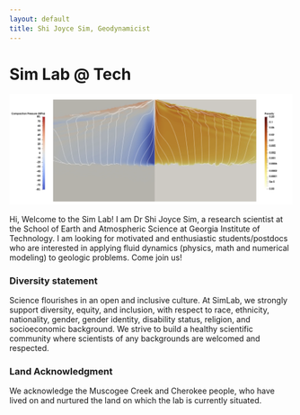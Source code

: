 ```yaml
---
layout: default
title: Shi Joyce Sim, Geodynamicist
---
```


# Sim Lab @ Tech 
[//]: # (你好， 我是沈詩！)

<img src="/image/U2K7.png " alt="Porosity waves from Sim et al 2020." title="Porosity waves from Sim et al 2020." width="1000" />

Hi, Welcome to the Sim Lab! I am Dr Shi Joyce Sim, a research scientist at the School of Earth and Atmospheric Science at Georgia Institute of Technology. I am looking for motivated and enthusiastic students/postdocs who are interested in applying fluid dynamics (physics, math and numerical modeling) to geologic problems. Come join us! 

### Diversity statement
Science flourishes in an open and inclusive culture. At SimLab, we strongly support diversity, equity, and inclusion, with respect to race, ethnicity, nationality, gender, gender identity, disability status, religion, and socioeconomic background. We strive to build a healthy scientific community where scientists of any backgrounds are welcomed and respected.  

### Land Acknowledgment
We acknowledge the Muscogee Creek and Cherokee people, who have lived on and nurtured the land on which the lab is currently situated. 
